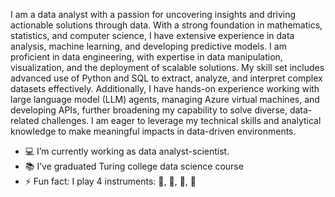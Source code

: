 I am a data analyst with a passion for uncovering insights and driving actionable solutions through data. With a strong foundation in mathematics, statistics, and computer science, I have extensive experience in data analysis, machine learning, and developing predictive models. I am proficient in data engineering, with expertise in data manipulation, visualization, and the deployment of scalable solutions. My skill set includes advanced use of Python and SQL to extract, analyze, and interpret complex datasets effectively. Additionally, I have hands-on experience working with large language model (LLM) agents, managing Azure virtual machines, and developing APIs, further broadening my capability to solve diverse, data-related challenges. I am eager to leverage my technical skills and analytical knowledge to make meaningful impacts in data-driven environments.

- :computer: I’m currently working as data analyst-scientist.
- :books: I’ve graduated Turing college data science course
- ⚡ Fun fact: I play 4 instruments: :musical_keyboard:, :guitar:, :trumpet:, :saxophone:
